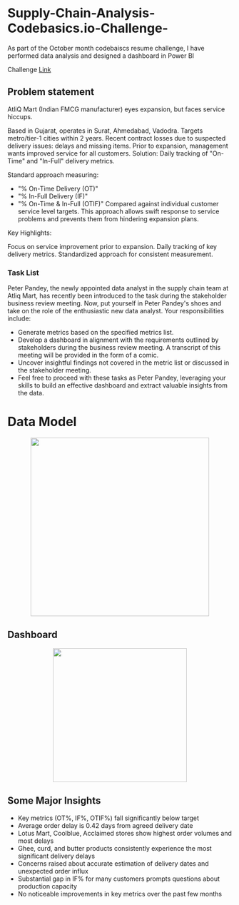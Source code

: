 # Supply-Chain-Analysis-Codebasics.io-Challenge-
As part of the October month codebaiscs resume challenge, I have performed data analysis and designed a dashboard in Power BI

Challenge [Link](https://codebasics.io/event/codebasics-resume-project-challenge)


## Problem statement

AtliQ Mart (Indian FMCG manufacturer) eyes expansion, but faces service hiccups.

Based in Gujarat, operates in Surat, Ahmedabad, Vadodra.
Targets metro/tier-1 cities within 2 years.
Recent contract losses due to suspected delivery issues: delays and missing items.
Prior to expansion, management wants improved service for all customers.
Solution: Daily tracking of "On-Time" and "In-Full" delivery metrics.

Standard approach measuring:
- "% On-Time Delivery (OT)"
- "% In-Full Delivery (IF)"
- "% On-Time & In-Full (OTIF)"
Compared against individual customer service level targets.
This approach allows swift response to service problems and prevents them from hindering expansion plans.

Key Highlights:

Focus on service improvement prior to expansion.
Daily tracking of key delivery metrics.
Standardized approach for consistent measurement.


### Task List

Peter Pandey, the newly appointed data analyst in the supply chain team at Atliq Mart, has recently been introduced to the task during the stakeholder business review meeting. Now, put yourself in Peter Pandey's shoes and take on the role of the enthusiastic new data analyst. Your responsibilities include:

- Generate metrics based on the specified metrics list.
- Develop a dashboard in alignment with the requirements outlined by stakeholders during the business review meeting. A transcript of this meeting will be provided in the form of a comic.
- Uncover insightful findings not covered in the metric list or discussed in the stakeholder meeting.
- Feel free to proceed with these tasks as Peter Pandey, leveraging your skills to build an effective dashboard and extract valuable insights from the data.

# Data Model 

<p align="center">
  <img src="#" height="400">
</p>

## Dashboard 

<p align="center">
  <img src="#" width="300">
</p>

## Some Major Insights 

- Key metrics (OT%, IF%, OTIF%) fall significantly below target
- Average order delay is 0.42 days from agreed delivery date
- Lotus Mart, Coolblue, Acclaimed stores show highest order volumes and most delays
- Ghee, curd, and butter products consistently experience the most significant delivery delays
- Concerns raised about accurate estimation of delivery dates and unexpected order influx
- Substantial gap in IF% for many customers prompts questions about production capacity
- No noticeable improvements in key metrics over the past few months
